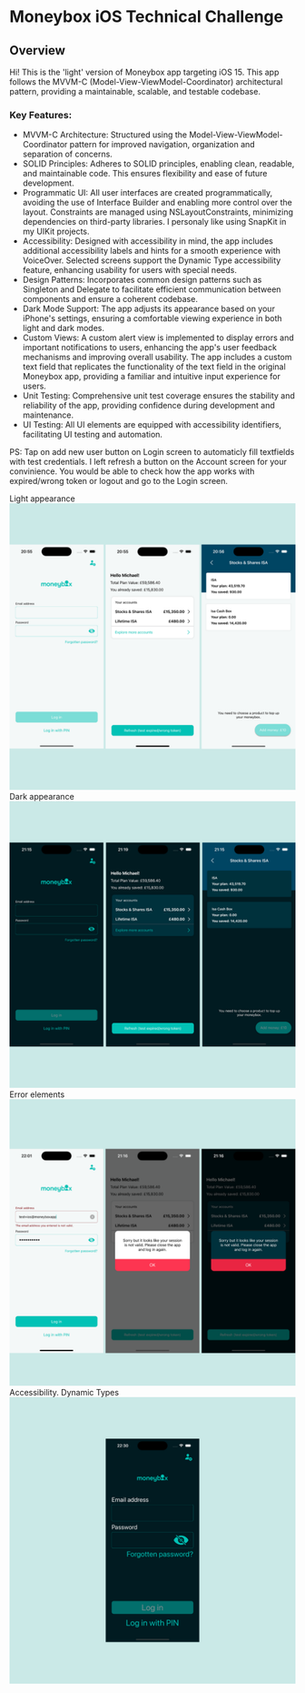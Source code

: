 
# Moneybox iOS Technical Challenge

## Overview

Hi! This is the 'light' version of Moneybox app targeting iOS 15. This app follows the MVVM-C (Model-View-ViewModel-Coordinator) architectural pattern, providing a maintainable, scalable, and testable codebase.
 
### Key Features:
- MVVM-C Architecture: Structured using the Model-View-ViewModel-Coordinator pattern for improved navigation, organization and separation of concerns.
- SOLID Principles: Adheres to SOLID principles, enabling clean, readable, and maintainable code. This ensures flexibility and ease of future development.
- Programmatic UI: All user interfaces are created programmatically, avoiding the use of Interface Builder and enabling more control over the layout. Constraints are managed using NSLayoutConstraints, minimizing dependencies on third-party libraries. I personaly like using SnapKit in my UIKit projects.
- Accessibility: Designed with accessibility in mind, the app includes additional accessibility labels and hints for a smooth experience with VoiceOver. Selected screens support the Dynamic Type accessibility feature, enhancing usability for users with special needs.
- Design Patterns: Incorporates common design patterns such as Singleton and Delegate to facilitate efficient communication between components and ensure a coherent codebase.
- Dark Mode Support: The app adjusts its appearance based on your iPhone's settings, ensuring a comfortable viewing experience in both light and dark modes.
- Custom Views: A custom alert view is implemented to display errors and important notifications to users, enhancing the app's user feedback mechanisms and improving overall usability. The app includes a custom text field that replicates the functionality of the text field in the original Moneybox app, providing a familiar and intuitive input experience for users.
- Unit Testing: Comprehensive unit test coverage ensures the stability and reliability of the app, providing confidence during development and maintenance.
- UI Testing: All UI elements are equipped with accessibility identifiers, facilitating UI testing and automation.

PS: Tap on add new user button on Login screen to automaticly fill textfields with test credentials. I left refresh a button on the Account screen for your convinience. You would be able to check how the app works with expired/wrong token or logout and go to the Login screen.

Light appearance
![](https://github.com/oceaniswater/iOS-Tech-Task/blob/master/Media/1.png)
Dark appearance
![](https://github.com/oceaniswater/iOS-Tech-Task/blob/master/Media/2.png)
Error elements
![](https://github.com/oceaniswater/iOS-Tech-Task/blob/master/Media/3.png)
Accessibility. Dynamic Types
![](https://github.com/oceaniswater/iOS-Tech-Task/blob/master/Media/4.png)

